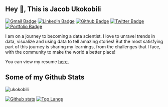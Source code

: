 ## Hey 👋, This is Jacob Ukokobili
[![Gmail Badge](https://img.shields.io/badge/-ukokobili.jacob@gmail.com-c14438?style=flat&logo=Gmail&logoColor=white&link=mailto:ukokobili.jacob@gmail.com)](mailto:ukokobili.jacob@gmail.com) 
[![Linkedin Badge](https://img.shields.io/badge/-https://www.linkedin.com/in/jacobukokobili-62361164/-0072b1?style=flat&logo=Linkedin&logoColor=white&link=https://www.linkedin.com/in/https://www.linkedin.com/in/jacobukokobili-62361164//)](https://www.linkedin.com/in/https://www.linkedin.com/in/jacobukokobili-62361164//) [![Github Badge](https://img.shields.io/badge/-ukokobili-grey?style=flat&logo=github&logoColor=white&link=https://github.com/ukokobili/)](https://www.github.com/ukokobili/) [![Twitter Badge](https://img.shields.io/badge/-jacobukokobili-00acee?style=flat&logo=twitter&logoColor=white&link=https://twitter.com/jacobukokobili/)](https://www.twitter.com/jacobukokobili/) [![Portfolio Badge](https://img.shields.io/badge/portfolio-web-blue?style=flat&link=https://ukokobili.github.io/portfolio/)](https://ukokobili.github.io/portfolio/) <p align='left'>I am on a journey to becoming a data scientist. I love to unravel trends in data, visualize and using data to tell amazing stories! But the most satisfying part of this journey is sharing my learnings, from the challenges that I face, with the community to make the world a better place!</p><p align='left'> You can view my resume <a href='https://drive.google.com/drive/folders/10564LWWex1ShpD6XcWj-DIaAvOfImibi?usp=sharing ' target=_blank><u>here</u>.</a></p>
## Some of my Github Stats
<p align=left> <img src=https://komarev.com/ghpvc/?username=ukokobili alt=ukokobili /> </p>

[![Github stats](https://github-readme-stats.vercel.app/api?username=ukokobili&show_icons=true&include_all_commits=true)](https://github.com/ukokobili/github-readme-stats)
[![Top Langs](https://github-readme-stats.vercel.app/api/top-langs/?username=ukokobili&layout=compact)](https://github.com/ukokobili/github-readme-stats)
